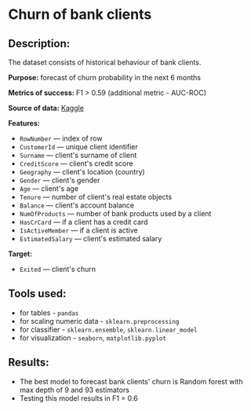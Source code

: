 # Churn of bank clients

## Description: 
The dataset consists of historical behaviour of bank clients.

**Purpose:** forecast of churn probability in the next 6 months
  
  
**Metrics of success:**  F1 > 0.59 (additional metric - AUC-ROC)
  
  
**Source of data:**  [Kaggle](https://www.kaggle.com/barelydedicated/bank-customer-churn-modeling)
  
  
**Features:**
- `RowNumber` — index of row
- `CustomerId` — unique client identifier
- `Surname` — client's surname of client
- `CreditScore` — client's credit score
- `Geography` — client's location (country)
- `Gender` — client's gender
- `Age` — client's age
- `Tenure` — number of client's real estate objects
- `Balance` — client's account balance
- `NumOfProducts` — number of bank products used by a client
- `HasCrCard` — if a client has a credit card 
- `IsActiveMember` — if a client is active
- `EstimatedSalary` — client's estimated salary 

**Target:**
- `Exited` — client's churn

## Tools used:
  - for tables - `pandas`
  - for scaling numeric data - `sklearn.preprocessing`
  - for classifier - `sklearn.ensemble`, `sklearn.linear_model`
  - for visualization - `seaborn`, `matplotlib.pyplot`

## Results:
  - The best model to forecast bank clients' churn is Random forest with max depth of 9 and 93 estimators
  - Testing this model results in F1 = 0.6
